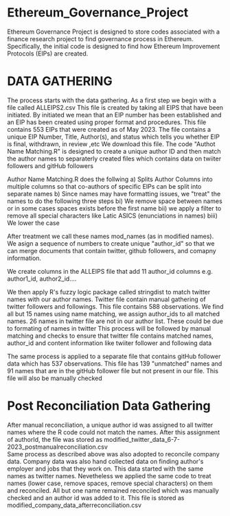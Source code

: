 # Ethereum_Governance_Project
Ethereum Governance Project is designed to store codes associated with a finance research project to find governance process in Ethereum. Specifically, the initial code is designed to find how Ethereum Improvement Protocols (EIPs) are created. 
# DATA GATHERING
The process starts with the data gathering. As a first step we begin with a file called ALLEIPS2.csv 
This file is created by taking all EIPS that have been initiated. By initiated we mean that an EIP number has been established and an EIP has been created using proper format and procedures. This file contains 553 EIPs that were created as of May 2023. The file contains a unique EIP Number, Title, Author(s), and status which tells you whether EIP is final, withdrawn, in review ,etc
We download this file. The code "Authot Name Matching.R" is designed to create a unique author ID and then match the author names to separaterly created files which contains data on twiiter followers and gitHub
followers

Author Name Matching.R does the follwing
  a) Splits Author Columns into multiple columns so that co-authors of specific EIPs can be split into separate names
  b) Since names may have formatting issues, we "treat" the names to do the following three steps
    bi) We remove space between names or in some cases spaces exists before the first name
    bii) we apply a filter to remove all special characters like Latic ASICS (enunciations in names)
    biii) We lower the case
    
After treatment we call these names mod_names (as in modified names). We asign a sequence of numbers to create unique "author_id" so that we can merge documents that contain twitter, github followers, and comapny information. 

We create columns in the ALLEIPS file that add 11 author_id columns e.g. author1_id, author2_id....

We then apply R's fuzzy logic package called stringdist to match twitter names with our author names. Twitter file contain manual gathering of twitter followers and followings. This file contains 588 observations.
We find all but 15 names using name matching, we assign author_ids to all matched names. 26 names in twitter file are not in our author list. These could be due to formating of names in twitter
This process will be followed by manual matching and checks to ensure that twitter file contains matched names, author_id and content information like twiiter follower and following data

The same process is applied to a separate file that contains gitHub follower data which has 537 observations. This file has 139 "unmatched" names and 91 names that are in the gitHub follower file but not present in our file. This file will also be manually checked

# Post Reconciliation Data Gathering
After manual reconciliation, a unique author id was assigned to all twitter names where the R code could not match the names. After this assignment of authorId, the file was stored as modified_twitter_data_6-7-2023_postmanualreconciliation.csv  
Same process as described above was also adopted to reconcile company data. Company data was also hand collected data on finding author's employer and jobs that they work on. This data started with the same names as twitter names. Nevetheless we applied the same
code to treat names (lower case, remove spaces, remove special characters) on them and reconciled. All but one name remained reconciled which was manually checked and an author id was added to it. This file is stored as modified_company_data_afterreconciliation.csv 
